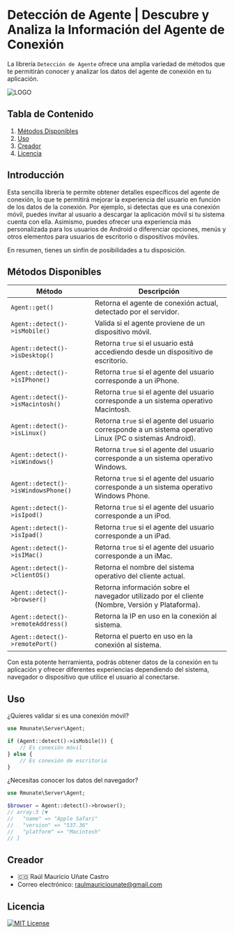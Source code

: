 # Detección de Agente | Descubre y Analiza la Información del Agente de Conexión

La librería `Detección de Agente` ofrece una amplia variedad de métodos que te permitirán conocer y analizar los datos del agente de conexión en tu aplicación.

![LOGO](https://github.com/rmunate/PHPInfoServer/assets/91748598/f1ee8001-aa76-49c3-82ad-49014b28fd61)

## Tabla de Contenido
1. [Métodos Disponibles](#métodos-disponibles)
2. [Uso](#uso)
3. [Creador](#creador)
4. [Licencia](#licencia)

## Introducción
Esta sencilla librería te permite obtener detalles específicos del agente de conexión, lo que te permitirá mejorar la experiencia del usuario en función de los datos de la conexión. Por ejemplo, si detectas que es una conexión móvil, puedes invitar al usuario a descargar la aplicación móvil si tu sistema cuenta con ella. Asimismo, puedes ofrecer una experiencia más personalizada para los usuarios de Android o diferenciar opciones, menús y otros elementos para usuarios de escritorio o dispositivos móviles.

En resumen, tienes un sinfín de posibilidades a tu disposición.

## Métodos Disponibles

| Método | Descripción |
| ------ | ----------- |
| `Agent::get()` | Retorna el agente de conexión actual, detectado por el servidor. |
| `Agent::detect()->isMobile()` | Valida si el agente proviene de un dispositivo móvil. |
| `Agent::detect()->isDesktop()` | Retorna `true` si el usuario está accediendo desde un dispositivo de escritorio. |
| `Agent::detect()->isIPhone()` | Retorna `true` si el agente del usuario corresponde a un iPhone. |
| `Agent::detect()->isMacintosh()` | Retorna `true` si el agente del usuario corresponde a un sistema operativo Macintosh. |
| `Agent::detect()->isLinux()` | Retorna `true` si el agente del usuario corresponde a un sistema operativo Linux (PC o sistemas Android). |
| `Agent::detect()->isWindows()` | Retorna `true` si el agente del usuario corresponde a un sistema operativo Windows. |
| `Agent::detect()->isWindowsPhone()` | Retorna `true` si el agente del usuario corresponde a un sistema operativo Windows Phone. |
| `Agent::detect()->isIpod()` | Retorna `true` si el agente del usuario corresponde a un iPod. |
| `Agent::detect()->isIpad()` | Retorna `true` si el agente del usuario corresponde a un iPad. |
| `Agent::detect()->isIMac()` | Retorna `true` si el agente del usuario corresponde a un iMac. |
| `Agent::detect()->clientOS()` | Retorna el nombre del sistema operativo del cliente actual. |
| `Agent::detect()->browser()` | Retorna información sobre el navegador utilizado por el cliente (Nombre, Versión y Plataforma).|
| `Agent::detect()->remoteAddress()` | Retorna la IP en uso en la conexión al sistema. |
| `Agent::detect()->remotePort()` | Retorna el puerto en uso en la conexión al sistema. |

Con esta potente herramienta, podrás obtener datos de la conexión en tu aplicación y ofrecer diferentes experiencias dependiendo del sistema, navegador o dispositivo que utilice el usuario al conectarse.

## Uso

¿Quieres validar si es una conexión móvil?
```php
use Rmunate\Server\Agent;

if (Agent::detect()->isMobile()) {
    // Es conexión móvil
} else {
    // Es conexión de escritorio
}
```

¿Necesitas conocer los datos del navegador?
```php
use Rmunate\Server\Agent;

$browser = Agent::detect()->browser();
// array:3 [▼
//   "name" => "Apple Safari"
//   "version" => "537.36"
//   "platform" => "Macintosh"
// ]
```

## Creador
- 🇨🇴 Raúl Mauricio Uñate Castro
- Correo electrónico: raulmauriciounate@gmail.com

## Licencia
[![MIT License](https://img.shields.io/badge/License-MIT-green.svg)](https://choosealicense.com/licenses/mit/)